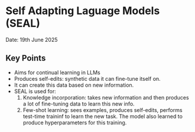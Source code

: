# Self Adapting Laguage Models (SEAL)
Date: 19th June 2025

## Key Points
- Aims for continual learning in LLMs
- Produces self-edits: synthetic data it can fine-tune itself on.
- It can create this data based on new information.
- SEAL is used for:
    1. Knowledge incorporation: takes new information and then produces a lot of fine-tuning data
to learn this new info.
    2. Few-shot learning: sees examples, produces self-edits, performs test-time traininf to learn the
new task. The model also learned to produce hyperparameters for this training.

